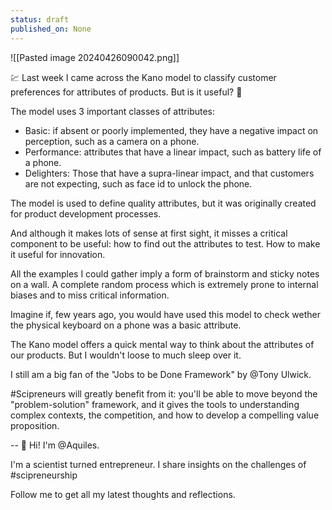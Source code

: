 ```yaml
---
status: draft
published_on: None
---
```

![[Pasted image 20240426090042.png]]

💹 Last week I came across the Kano model to classify customer preferences for attributes of products. But is it useful? 🤨

The model uses 3 important classes of attributes: 

- Basic: if absent or poorly implemented, they have a negative impact on perception, such as a camera on a phone. 
- Performance: attributes that have a linear impact, such as battery life of a phone.
- Delighters: Those that have a supra-linear impact, and that customers are not expecting, such as face id to unlock the phone. 

The model is used to define quality attributes, but it was originally created for product development processes. 

And although it makes lots of sense at first sight, it misses a critical component to be useful: how to find out the attributes to test. How to make it useful for innovation. 

All the examples I could gather imply a form of brainstorm and sticky notes on a wall. A complete random process which is extremely prone to internal biases and to miss critical information. 

Imagine if, few years ago, you would have used this model to check wether the physical keyboard on a phone was a basic attribute. 

The Kano model offers a quick mental way to think about the attributes of our products. But I wouldn't loose to much sleep over it. 

I still am a big fan of the "Jobs to be Done Framework" by @Tony Ulwick. 

#Scipreneurs will greatly benefit from it: you'll be able to move beyond the "problem-solution" framework, and it gives the tools to understanding complex contexts, the competition, and how to develop a compelling value proposition. 

--
👋 Hi! I'm @Aquiles. 

I'm a scientist turned entrepreneur. 
I share insights on the challenges of #scipreneurship 

Follow me to get all my latest thoughts and reflections. 
